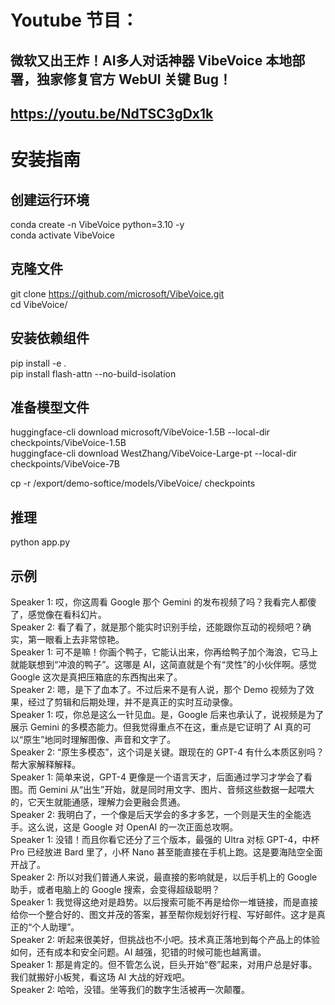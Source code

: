 # Youtube 节目：
## 微软又出王炸！AI多人对话神器 VibeVoice 本地部署，独家修复官方 WebUI 关键 Bug！
## https://youtu.be/NdTSC3gDx1k

# 安装指南
## 创建运行环境
conda create -n VibeVoice python=3.10 -y    
conda activate VibeVoice  

## 克隆文件
git clone https://github.com/microsoft/VibeVoice.git  
cd VibeVoice/  

## 安装依赖组件
pip install -e .  
pip install flash-attn --no-build-isolation  

## 准备模型文件
huggingface-cli download microsoft/VibeVoice-1.5B --local-dir checkpoints/VibeVoice-1.5B  
huggingface-cli download WestZhang/VibeVoice-Large-pt --local-dir checkpoints/VibeVoice-7B  


cp -r /export/demo-softice/models/VibeVoice/ checkpoints  

## 推理
python app.py  


## 示例 

Speaker 1: 哎，你这周看 Google 那个 Gemini 的发布视频了吗？我看完人都傻了，感觉像在看科幻片。  
Speaker 2: 看了看了，就是那个能实时识别手绘，还能跟你互动的视频吧？确实，第一眼看上去非常惊艳。  
Speaker 1: 可不是嘛！你画个鸭子，它能认出来，你再给鸭子加个海浪，它马上就能联想到“冲浪的鸭子”。这哪是 AI，这简直就是个有“灵性”的小伙伴啊。感觉 Google 这次是真把压箱底的东西掏出来了。  
Speaker 2: 嗯，是下了血本了。不过后来不是有人说，那个 Demo 视频为了效果，经过了剪辑和后期处理，并不是真正的实时互动录像。  
Speaker 1: 哎，你总是这么一针见血。是，Google 后来也承认了，说视频是为了展示 Gemini 的多模态能力。但我觉得重点不在这，重点是它证明了 AI 真的可以“原生”地同时理解图像、声音和文字了。  
Speaker 2: “原生多模态”，这个词是关键。跟现在的 GPT-4 有什么本质区别吗？帮大家解释解释。  
Speaker 1: 简单来说，GPT-4 更像是一个语言天才，后面通过学习才学会了看图。而 Gemini 从“出生”开始，就是同时用文字、图片、音频这些数据一起喂大的，它天生就能通感，理解力会更融会贯通。  
Speaker 2: 我明白了，一个像是后天学会的多才多艺，一个则是天生的全能选手。这么说，这是 Google 对 OpenAI 的一次正面总攻啊。  
Speaker 1: 没错！而且你看它还分了三个版本，最强的 Ultra 对标 GPT-4，中杯 Pro 已经放进 Bard 里了，小杯 Nano 甚至能直接在手机上跑。这是要海陆空全面开战了。  
Speaker 2: 所以对我们普通人来说，最直接的影响就是，以后手机上的 Google 助手，或者电脑上的 Google 搜索，会变得超级聪明？  
Speaker 1: 我觉得这绝对是趋势。以后搜索可能不再是给你一堆链接，而是直接给你一个整合好的、图文并茂的答案，甚至帮你规划好行程、写好邮件。这才是真正的“个人助理”。  
Speaker 2: 听起来很美好，但挑战也不小吧。技术真正落地到每个产品上的体验如何，还有成本和安全问题。AI 越强，犯错的时候可能也越离谱。  
Speaker 1: 那是肯定的。但不管怎么说，巨头开始“卷”起来，对用户总是好事。我们就搬好小板凳，看这场 AI 大战的好戏吧。  
Speaker 2: 哈哈，没错。坐等我们的数字生活被再一次颠覆。  




  












 
















